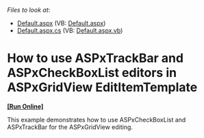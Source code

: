 <!-- default file list -->
*Files to look at*:

* [Default.aspx](./CS/WebSite/Default.aspx) (VB: [Default.aspx](./VB/WebSite/Default.aspx))
* [Default.aspx.cs](./CS/WebSite/Default.aspx.cs) (VB: [Default.aspx.vb](./VB/WebSite/Default.aspx.vb))
<!-- default file list end -->
# How to use ASPxTrackBar and ASPxCheckBoxList editors in ASPxGridView EditItemTemplate
<!-- run online -->
**[[Run Online]](https://codecentral.devexpress.com/e3804/)**
<!-- run online end -->


<p>This example demonstrates how to use ASPxCheckBoxList and ASPxTrackBar for the ASPxGridView editing.</p>

<br/>


